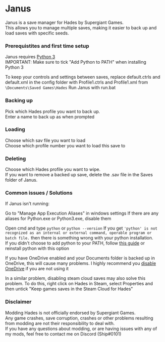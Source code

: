 # Janus
Janus is a save manager for Hades by Supergiant Games.   
This allows you to manage multiple saves, making it easier to back up and load saves with specific seeds.  
### Prerequistites and first time setup
Janus requires [Python 3](www.python.org/downloads/release/latest)  
IMPORTANT: Make sure to tick "Add Python to PATH" when installing Python 3

To keep your controls and settings between saves, replace default.ctrls and default.xml in the config folder with Profile1.ctrls and Profile1.xml from `\Documents\Saved Games\Hades`
Run Janus with run.bat
### Backing up
Pick which Hades profile you want to back up.   
Enter a name to back up as when prompted
### Loading
Choose which sav file you want to load  
Choose which profile number you want to load this save to
### Deleting
Choose which Hades profile you want to wipe.  
If you want to remove a backed up save, delete the .sav file in the Saves folder of Janus.

### Common issues / Solutions
If Janus isn't running:

Go to "Manage App Execution Aliases" in windows settings
If there are any aliases for Python.exe or Python3.exe, disable them

Open cmd and type `python` or `python --version`
If you get `'python' is not recognized as an internal or external command, operable program or batch file.` then there is something wrong with your python installation.  
If you didn't choose to add python to your PATH, follow [this guide](https://geek-university.com/python/add-python-to-the-windows-path/) or reinstall python with this option

If you have OneDrive enabled and your Documents folder is backed up in OneDrive, this will cause many problems. I highly recommend you [disable OneDrive](https://support.microsoft.com/en-us/office/turn-off-disable-or-uninstall-onedrive-f32a17ce-3336-40fe-9c38-6efb09f944b0) if you are not using it 

In a similar problem, disabling steam cloud saves may also solve this problem. To do this, right click on Hades in Steam, select Properties and then untick "Keep games saves in the Steam Cloud for Hades"

### Disclaimer
Modding Hades is not officially endorsed by Supergiant Games.  
Any game crashes, save corruption, crashes or other problems resulting from modding are not their responsibility to deal with.  
If you have any questions about modding, or are having issues with any of my mods, feel free to contact me on Discord (Ship#0101)
